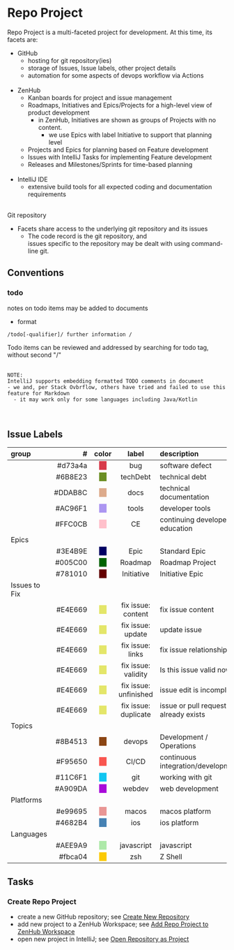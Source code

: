 # Repo Project

Repo Project is a multi-faceted project for development.
At this time, its facets are:
- GitHub
  - hosting for git repository(ies)
  - storage of Issues, Issue labels, other project details
  - automation for some aspects of devops workflow via Actions
<br/><br/>
- ZenHub
  - Kanban boards for project and issue management
  - Roadmaps, Initiatives and Epics/Projects for a high-level view of product development
    - in ZenHub, Initiatives are shown as groups of Projects with no content.
      - we use Epics with label Initiative to support that planning level
  - Projects and Epics for planning based on Feature development
  - Issues with IntelliJ Tasks for implementing Feature development
  - Releases and Milestones/Sprints for time-based planning
<br/><br/>
- IntelliJ IDE
  - extensive build tools for all expected coding and documentation requirements
<br/><br/>

Git repository
- Facets share access to the underlying git repository and its issues <br/>
  - The code record is the git repository, and <br/>
    issues specific to the repository may be dealt with using command-line git.

<div style="page-break-after: always;"></div>

## Conventions
### todo
notes on todo items may be added to documents
- format
```plaintext
/todo[-qualifier]/ further information /
```
Todo items can be reviewed and addressed by searching for todo tag, without second "/" <br/><br/>

```plaintext
NOTE:
IntelliJ supports embedding formatted TODO comments in document
- we and, per Stack Ovbrflow, others have tried and failed to use this feature for Markdown  
  - it may work only for some languages including Java/Kotlin
```
<br/>

## Issue Labels
| group | # | color | label | description |
|:---|---:|:---:|:---:|:---|
| | #d73a4a | <span style="background-color: #d73a4a">&nbsp;&nbsp;&nbsp;&nbsp;</span> | bug | software defect |
| | #6B8E23 | <span style="background-color: #6B8E23">&nbsp;&nbsp;&nbsp;&nbsp;</span> | techDebt | technical debt |
| | #DDAB8C | <span style="background-color: #DDAB8C">&nbsp;&nbsp;&nbsp;&nbsp;</span> | docs | technical documentation  |
| | #AC96F1 | <span style="background-color: #AC96F1">&nbsp;&nbsp;&nbsp;&nbsp;</span> | tools | developer tools  |
| | #FFC0CB | <span style="background-color: #FFC0CB">&nbsp;&nbsp;&nbsp;&nbsp;</span> | CE | continuing developer education |
| Epics | | | | |
| | #3E4B9E | <span style="background-color: #000064">&nbsp;&nbsp;&nbsp;&nbsp;</span> | Epic | Standard Epic |
| | #005C00 | <span style="background-color: #006400">&nbsp;&nbsp;&nbsp;&nbsp;</span> | Roadmap | Roadmap Project |
| | #781010 | <span style="background-color: #640000">&nbsp;&nbsp;&nbsp;&nbsp;</span> | Initiative | Initiative Epic |
| Issues to Fix | | | | |
| | #E4E669 | <span style="background-color: #E4E669">&nbsp;&nbsp;&nbsp;&nbsp;</span> | fix issue: content | fix issue content |
| | #E4E669 | <span style="background-color: #E4E669">&nbsp;&nbsp;&nbsp;&nbsp;</span> | fix issue: update |update issue |
| | #E4E669 | <span style="background-color: #E4E669">&nbsp;&nbsp;&nbsp;&nbsp;</span> | fix issue: links | fix issue relationships |
| | #E4E669 | <span style="background-color: #E4E669">&nbsp;&nbsp;&nbsp;&nbsp;</span> | fix issue: validity | Is this issue valid now? |
| | #E4E669 | <span style="background-color: #E4E669">&nbsp;&nbsp;&nbsp;&nbsp;</span> | fix issue: unfinished | issue edit is incomplete |
| | #E4E669 | <span style="background-color: #E4E669">&nbsp;&nbsp;&nbsp;&nbsp;</span> | fix issue: duplicate | issue or pull request already exists |
| Topics | | | | |
| | #8B4513 | <span style="background-color: #8B4513">&nbsp;&nbsp;&nbsp;&nbsp;</span> | devops | Development / Operations |
| | #F95650 | <span style="background-color: #F95650">&nbsp;&nbsp;&nbsp;&nbsp;</span> | CI/CD | continuous integration/development |
| | #11C6F1 | <span style="background-color: #11C6F1">&nbsp;&nbsp;&nbsp;&nbsp;</span> | git | working with git |
| | #A909DA | <span style="background-color: #A909DA">&nbsp;&nbsp;&nbsp;&nbsp;</span> | webdev | web development |
| Platforms | | | | |
| | #e99695 | <span style="background-color: #e99695">&nbsp;&nbsp;&nbsp;&nbsp;</span> | macos | macos platform |
| | #4682B4 | <span style="background-color: #4682B4">&nbsp;&nbsp;&nbsp;&nbsp;</span> | ios | ios platform |
| Languages | | | | |
| | #AEE9A9 | <span style="background-color: #AEE9A9">&nbsp;&nbsp;&nbsp;&nbsp;</span> | javascript | javascript |
| | #fbca04 | <span style="background-color: #fbca04">&nbsp;&nbsp;&nbsp;&nbsp;</span> | zsh | Z Shell |

## Tasks

### Create Repo Project

- create a new GitHub repository; see [Create New Repository](../tools/GitHub.md#create-new-repository)
- add new project to a ZenHub Workspace; see [Add Repo Project to ZenHub Workspace](../tools/ZenHub.md#add-repo-project-to-zenhub-workspace)
- open new project in IntelliJ; see [Open Repository as Project](../tools/IntelliJ.md#open-repository-as-project)
